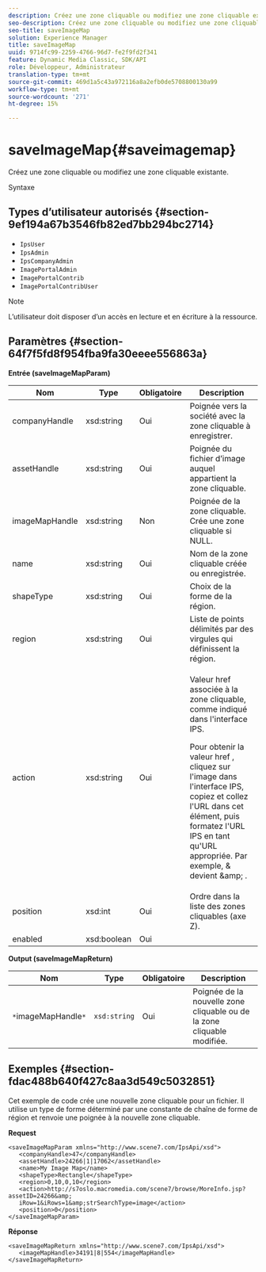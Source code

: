 ```yaml
---
description: Créez une zone cliquable ou modifiez une zone cliquable existante.
seo-description: Créez une zone cliquable ou modifiez une zone cliquable existante.
seo-title: saveImageMap
solution: Experience Manager
title: saveImageMap
uuid: 9714fc99-2259-4766-96d7-fe2f9fd2f341
feature: Dynamic Media Classic, SDK/API
role: Développeur, Administrateur
translation-type: tm+mt
source-git-commit: 469d1a5c43a972116a8a2efb0de5708800130a99
workflow-type: tm+mt
source-wordcount: '271'
ht-degree: 15%

---
```



# saveImageMap{#saveimagemap}

Créez une zone cliquable ou modifiez une zone cliquable existante.

Syntaxe

## Types d’utilisateur autorisés {#section-9ef194a67b3546fb82ed7bb294bc2714}

* `IpsUser`
* `IpsAdmin`
* `IpsCompanyAdmin`
* `ImagePortalAdmin`
* `ImagePortalContrib`
* `ImagePortalContribUser`

>[!NOTE]
>
>L’utilisateur doit disposer d’un accès en lecture et en écriture à la ressource.

## Paramètres {#section-64f7f5fd8f954fba9fa30eeee556863a}

**Entrée (saveImageMapParam)**

<table id="table_49649036F46941D2B1F28515674E533B"> 
 <thead> 
  <tr> 
   <th colname="col1" class="entry"> Nom </th> 
   <th colname="col2" class="entry"> Type </th> 
   <th colname="col3" class="entry"> Obligatoire </th> 
   <th colname="col4" class="entry"> Description </th> 
  </tr> 
 </thead>
 <tbody> 
  <tr> 
   <td colname="col1"> <span class="codeph"> <span class="varname"> companyHandle  </span> </span> </td> 
   <td colname="col2"> <span class="codeph"> xsd:string </span> </td> 
   <td colname="col3"> Oui </td> 
   <td colname="col4"> Poignée vers la société avec la zone cliquable à enregistrer. </td> 
  </tr> 
  <tr> 
   <td colname="col1"> <span class="codeph"> <span class="varname"> assetHandle  </span> </span> </td> 
   <td colname="col2"> <span class="codeph"> xsd:string  </span> </td> 
   <td colname="col3"> Oui </td> 
   <td colname="col4"> Poignée du fichier d’image auquel appartient la zone cliquable. </td> 
  </tr> 
  <tr> 
   <td colname="col1"> <span class="codeph"> <span class="varname"> imageMapHandle  </span> </span> </td> 
   <td colname="col2"> <span class="codeph"> xsd:string  </span> </td> 
   <td colname="col3"> Non </td> 
   <td colname="col4"> Poignée de la zone cliquable. Crée une zone cliquable si NULL. </td> 
  </tr> 
  <tr> 
   <td colname="col1"> <span class="codeph"> <span class="varname"> name  </span> </span> </td> 
   <td colname="col2"> <span class="codeph"> xsd:string  </span> </td> 
   <td colname="col3"> Oui </td> 
   <td colname="col4"> Nom de la zone cliquable créée ou enregistrée. </td> 
  </tr> 
  <tr> 
   <td colname="col1"> <span class="codeph"> <span class="varname"> shapeType  </span> </span> </td> 
   <td colname="col2"> <span class="codeph"> xsd:string  </span> </td> 
   <td colname="col3"> Oui </td> 
   <td colname="col4"> Choix de la forme de la région. </td> 
  </tr> 
  <tr> 
   <td colname="col1"> <span class="codeph"> <span class="varname"> region  </span> </span> </td> 
   <td colname="col2"> <span class="codeph"> xsd:string  </span> </td> 
   <td colname="col3"> Oui </td> 
   <td colname="col4"> Liste de points délimités par des virgules qui définissent la région. </td> 
  </tr> 
  <tr> 
   <td colname="col1"> <span class="codeph"> <span class="varname"> action  </span> </span> </td> 
   <td colname="col2"> <span class="codeph"> xsd:string  </span> </td> 
   <td colname="col3"> Oui </td> 
   <td colname="col4"> <p>Valeur <span class="codeph"> href </span> associée à la zone cliquable, comme indiqué dans l'interface IPS. </p> <p>Pour obtenir la valeur <span class="codeph"> href </span>, cliquez sur l'image dans l'interface IPS, copiez et collez l'URL dans cet élément, puis formatez l'URL IPS en tant qu'URL appropriée. Par exemple, <span class="codeph"> &amp; </span> devient <span class="codeph"> &amp;amp; </span>. </p> </td> 
  </tr> 
  <tr> 
   <td colname="col1"> <span class="codeph"> <span class="varname"> position  </span> </span> </td> 
   <td colname="col2"> <span class="codeph"> xsd:int </span> </td> 
   <td colname="col3"> Oui </td> 
   <td colname="col4"> Ordre dans la liste des zones cliquables (axe Z). </td> 
  </tr> 
  <tr> 
   <td colname="col1"> <span class="codeph"> <span class="varname"> enabled  </span> </span> </td> 
   <td colname="col2"> <span class="codeph"> xsd:boolean </span> </td> 
   <td colname="col3"> Oui </td> 
   <td colname="col4"></td> 
  </tr> 
 </tbody> 
</table>

**Output (saveImageMapReturn)**

| Nom | Type | Obligatoire | Description |
|---|---|---|---|
| `*`imageMapHandle`*` | `xsd:string` | Oui | Poignée de la nouvelle zone cliquable ou de la zone cliquable modifiée. |

## Exemples {#section-fdac488b640f427c8aa3d549c5032851}

Cet exemple de code crée une nouvelle zone cliquable pour un fichier. Il utilise un type de forme déterminé par une constante de chaîne de forme de région et renvoie une poignée à la nouvelle zone cliquable.

**Request**

```
<saveImageMapParam xmlns="http://www.scene7.com/IpsApi/xsd"> 
   <companyHandle>47</companyHandle> 
   <assetHandle>24266|1|17062</assetHandle> 
   <name>My Image Map</name> 
   <shapeType>Rectangle</shapeType> 
   <region>0,10,0,10</region> 
   <action>http://s7oslo.macromedia.com/scene7/browse/MoreInfo.jsp?assetID=24266&amp; 
   iRow=1&iRows=1&amp;strSearchType=image</action> 
   <position>0</position> 
</saveImageMapParam>
```

**Réponse**

```
<saveImageMapReturn xmlns="http://www.scene7.com/IpsApi/xsd"> 
   <imageMapHandle>34191|8|554</imageMapHandle> 
</saveImageMapReturn>
```

